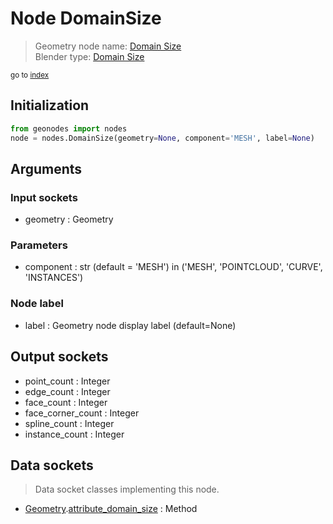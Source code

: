 
# Node DomainSize

> Geometry node name: [Domain Size](https://docs.blender.org/manual/en/latest/modeling/geometry_nodes/material/domain_size.html)<br>
  Blender type: [Domain Size](https://docs.blender.org/api/current/bpy.types.GeometryNodeAttributeDomainSize.html)
  
<sub>go to [index](/docs/index.md)</sub>

## Initialization

```python
from geonodes import nodes
node = nodes.DomainSize(geometry=None, component='MESH', label=None)
```



## Arguments


### Input sockets

- geometry : Geometry

### Parameters

- component : str (default = 'MESH') in ('MESH', 'POINTCLOUD', 'CURVE', 'INSTANCES')

### Node label

- label : Geometry node display label (default=None)

## Output sockets

- point_count : Integer
- edge_count : Integer
- face_count : Integer
- face_corner_count : Integer
- spline_count : Integer
- instance_count : Integer

## Data sockets

> Data socket classes implementing this node.
  
  
- [Geometry](/docs/sockets/Geometry.md).[attribute_domain_size](/docs/sockets/Geometry.md#attribute_domain_size) : Method
  
